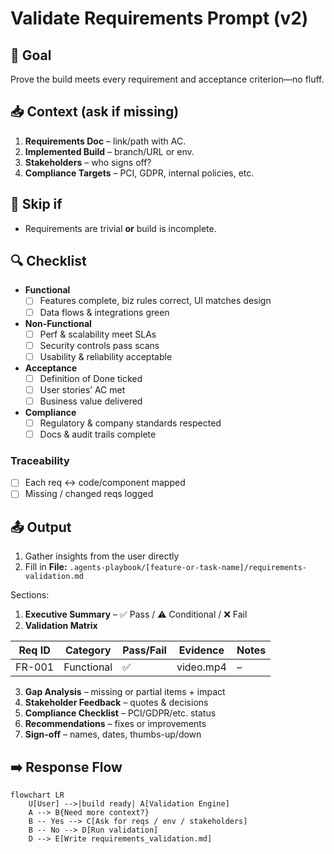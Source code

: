 # Validate Requirements Prompt (v2)

## 🎯 Goal
Prove the build meets every requirement and acceptance criterion—no fluff.

## 📥 Context (ask if missing)
1. **Requirements Doc** – link/path with AC.  
2. **Implemented Build** – branch/URL or env.  
3. **Stakeholders** – who signs off?  
4. **Compliance Targets** – PCI, GDPR, internal policies, etc.

## 🚦 Skip if
- Requirements are trivial **or** build is incomplete.

## 🔍 Checklist
- **Functional**  
  - [ ] Features complete, biz rules correct, UI matches design  
  - [ ] Data flows & integrations green  

- **Non-Functional**  
  - [ ] Perf & scalability meet SLAs  
  - [ ] Security controls pass scans  
  - [ ] Usability & reliability acceptable  

- **Acceptance**  
  - [ ] Definition of Done ticked  
  - [ ] User stories’ AC met  
  - [ ] Business value delivered  

- **Compliance**  
  - [ ] Regulatory & company standards respected  
  - [ ] Docs & audit trails complete  

### Traceability
- [ ] Each req ↔ code/component mapped  
- [ ] Missing / changed reqs logged  

## 📤 Output
1. Gather insights from the user directly
2. Fill in **File:** `.agents-playbook/[feature-or-task-name]/requirements-validation.md`

Sections:
1. **Executive Summary** – ✅ Pass / ⚠️ Conditional / ❌ Fail  
2. **Validation Matrix**

| Req ID | Category | Pass/Fail | Evidence | Notes |
|--------|----------|-----------|----------|-------|
| FR-001 | Functional | ✅ | video.mp4 | – |

3. **Gap Analysis** – missing or partial items + impact  
4. **Stakeholder Feedback** – quotes & decisions  
5. **Compliance Checklist** – PCI/GDPR/etc. status  
6. **Recommendations** – fixes or improvements  
7. **Sign-off** – names, dates, thumbs-up/down  

## ➡️ Response Flow
```mermaid
flowchart LR
    U[User] -->|build ready| A[Validation Engine]
    A --> B{Need more context?}
    B -- Yes --> C[Ask for reqs / env / stakeholders]
    B -- No --> D[Run validation]
    D --> E[Write requirements_validation.md]
